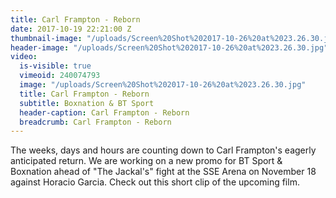 ```yaml
---
title: Carl Frampton - Reborn
date: 2017-10-19 22:21:00 Z
thumbnail-image: "/uploads/Screen%20Shot%202017-10-26%20at%2023.26.30.jpg"
header-image: "/uploads/Screen%20Shot%202017-10-26%20at%2023.26.30.jpg"
video:
  is-visible: true
  vimeoid: 240074793
  image: "/uploads/Screen%20Shot%202017-10-26%20at%2023.26.30.jpg"
  title: Carl Frampton - Reborn
  subtitle: Boxnation & BT Sport
  header-caption: Carl Frampton - Reborn
  breadcrumb: Carl Frampton - Reborn
---
```


The weeks, days and hours are counting down to Carl Frampton's eagerly anticipated return. We are working on a new promo for BT Sport & Boxnation ahead of "The Jackal's" fight at the SSE Arena on November 18 against Horacio Garcia. 
Check out this short clip of the upcoming film.
